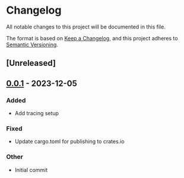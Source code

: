 # Changelog
All notable changes to this project will be documented in this file.

The format is based on [Keep a Changelog](https://keepachangelog.com/en/1.0.0/),
and this project adheres to [Semantic Versioning](https://semver.org/spec/v2.0.0.html).

## [Unreleased]

## [0.0.1](https://github.com/philipcristiano/rust_service_conventions/releases/tag/v0.0.1) - 2023-12-05

### Added
- Add tracing setup

### Fixed
- Update cargo.toml for publishing to crates.io

### Other
- Initial commit

